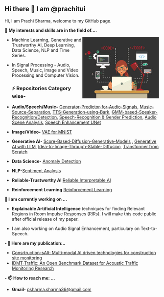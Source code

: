 ## Hi there 👋 I am @prachitui
Hi, I am Prachi Sharma, welcome to my GitHub page.

👀 **My interests and skills are in the field of....**


<img align="right" width="250" height="200" src="https://github.com/prachitui/prachitui/blob/main/code.jpeg"> 

*  Machine Learning, Generative and Trustworthy AI, Deep Learning, Data Science, NLP and Time Series.

* In Signal Processing - Audio, Speech, Music, Image and Video Processing and Computer Vision.
  ### ⚡ Repositories Category wise-
 - **Audio/Speech/Music-** [Generator-Predictor-for-Audio-Signals](https://github.com/prachitui/Generator-Predictor-for-Audio-Signals-using-CNN),  [Music-Source-Separation](https://github.com/prachitui/Music_Source_Separation),  [TTS-Generation-using-Bark](https://github.com/prachitui/Text-to-Speech-Generation-using-Bark), [GMM-based-Speaker-Recognition/Detection](https://github.com/prachitui/GMM-based-Speaker-Recognition), [Speech-Recognition & Gender Prediction](https://github.com/prachitui/Speech-Recognition-Gender-Prediction), [Audio Scene Analysis](https://github.com/prachitui/Audio-Scene-Analysis-UrbanSound8k),  [Speech Enhancement UNet](https://github.com/prachitui/Speech-Enhancement-Tensorflow-UNet-Softmask)

 - **Image/Video-** [VAE for MNIST](https://github.com/prachitui/VAE-for-Modified-National-Institute-of-Standards-and-Technology-database-MNIST-)
 - **Generative AI-**  [Score-Based-Diffusion-Generative-Models](https://github.com/prachitui/Score-Based-Diffusion-Generative-Models) , [Generative AI with LLM](https://github.com/prachitui/Generative-AI-with-LLM),  [Idea-to-Image-Through-Stable-Diffusion](https://github.com/prachitui/Idea-to-Image-through-Stable-Diffusion), [Transformer from Scratch](https://github.com/prachitui/Transformer-from-Scratch)

- **Data Science-** [Anomaly Detection](https://github.com/prachitui/Anomaly-Detection)
- **NLP-**[Sentiment Analysis](https://github.com/prachitui/Sentiment-Analysis-NLP)
- **Reliable-Trustworthy AI** [Reliable Interpretable AI](https://github.com/prachitui/Reliable-Trustworthy-AI)
- **Reinforcement Learning** [Reinforcement Learning](https://github.com/prachitui/Reinforcement-Learning)

  
 **🔭 I am currently working on ...**
- **Explainable Artificial Intelligence** techniques for finding Relevant Regions in Room Impulse Responses (RIRs). I will make this code public after official release of my paper.
  
- I am also working on Audio Signal Enhancement, particulary on Text-to-Speech.

 **- 🌱 Here are my publication:..**   
   - [Consrtruction-sAIt: Multi-modal AI driven technologies for construction site monitoring](https://pub.dega-akustik.de/DAGA_2022/data/articles/000201.pdf)
   - [IDMT-Traffic: An Open Benchmark Dataset for Acoustic Traffic Monitoring Research](https://arxiv.org/abs/2104.13620)


  
 **- 📫 How to reach me: ...**
  - **Gmail-** psharma.sharma36@gmail.com

 
<!--
**prachitui/prachitui** is a ✨ _special_ ✨ repository because its `README.md` (this file) appears on your GitHub profile.

Here are some ideas to get you started:

- 🔭 I’m currently working on ...
- 🌱 I’m currently learning ...
- 👯 I’m looking to collaborate on ...
- 🤔 I’m looking for help with ...
- 💬 Ask me about ...
- 📫 How to reach me: ...
- 😄 Pronouns: ...
- ⚡ Fun fact: ...
-->
